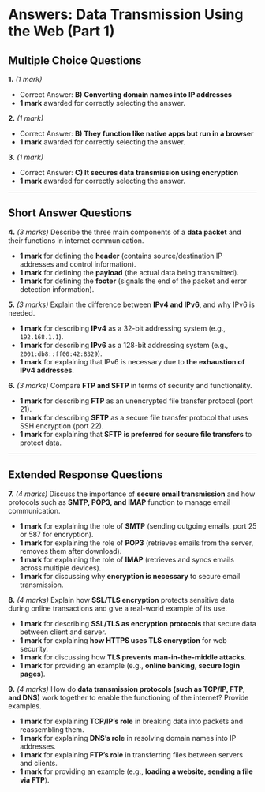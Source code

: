 # **Answers: Data Transmission Using the Web (Part 1)**

## **Multiple Choice Questions**

**1.** *(1 mark)*  
- Correct Answer: **B) Converting domain names into IP addresses**  
- **1 mark** awarded for correctly selecting the answer.  

**2.** *(1 mark)*  
- Correct Answer: **B) They function like native apps but run in a browser**  
- **1 mark** awarded for correctly selecting the answer.  

**3.** *(1 mark)*  
- Correct Answer: **C) It secures data transmission using encryption**  
- **1 mark** awarded for correctly selecting the answer.  

---

## **Short Answer Questions**

**4.** *(3 marks)* Describe the three main components of a **data packet** and their functions in internet communication.  
- **1 mark** for defining the **header** (contains source/destination IP addresses and control information).  
- **1 mark** for defining the **payload** (the actual data being transmitted).  
- **1 mark** for defining the **footer** (signals the end of the packet and error detection information).  

**5.** *(3 marks)* Explain the difference between **IPv4 and IPv6**, and why IPv6 is needed.  
- **1 mark** for describing **IPv4** as a 32-bit addressing system (e.g., `192.168.1.1`).  
- **1 mark** for describing **IPv6** as a 128-bit addressing system (e.g., `2001:db8::ff00:42:8329`).  
- **1 mark** for explaining that IPv6 is necessary due to **the exhaustion of IPv4 addresses**.  

**6.** *(3 marks)* Compare **FTP and SFTP** in terms of security and functionality.  
- **1 mark** for describing **FTP** as an unencrypted file transfer protocol (port 21).  
- **1 mark** for describing **SFTP** as a secure file transfer protocol that uses SSH encryption (port 22).  
- **1 mark** for explaining that **SFTP is preferred for secure file transfers** to protect data.  

---

## **Extended Response Questions**

**7.** *(4 marks)* Discuss the importance of **secure email transmission** and how protocols such as **SMTP, POP3, and IMAP** function to manage email communication.  
- **1 mark** for explaining the role of **SMTP** (sending outgoing emails, port 25 or 587 for encryption).  
- **1 mark** for explaining the role of **POP3** (retrieves emails from the server, removes them after download).  
- **1 mark** for explaining the role of **IMAP** (retrieves and syncs emails across multiple devices).  
- **1 mark** for discussing why **encryption is necessary** to secure email transmission.  

**8.** *(4 marks)* Explain how **SSL/TLS encryption** protects sensitive data during online transactions and give a real-world example of its use.  
- **1 mark** for describing **SSL/TLS as encryption protocols** that secure data between client and server.  
- **1 mark** for explaining **how HTTPS uses TLS encryption** for web security.  
- **1 mark** for discussing how **TLS prevents man-in-the-middle attacks**.  
- **1 mark** for providing an example (e.g., **online banking, secure login pages**).  

**9.** *(4 marks)* How do **data transmission protocols (such as TCP/IP, FTP, and DNS)** work together to enable the functioning of the internet? Provide examples.  
- **1 mark** for explaining **TCP/IP’s role** in breaking data into packets and reassembling them.  
- **1 mark** for explaining **DNS’s role** in resolving domain names into IP addresses.  
- **1 mark** for explaining **FTP’s role** in transferring files between servers and clients.  
- **1 mark** for providing an example (e.g., **loading a website, sending a file via FTP**).

